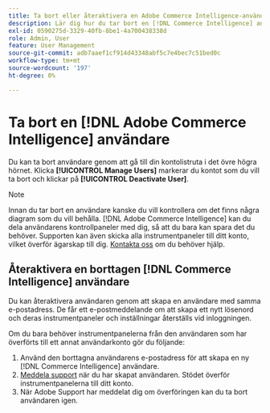 ```yaml
---
title: Ta bort eller återaktivera en Adobe Commerce Intelligence-användare
description: Lär dig hur du tar bort en [!DNL Commerce Intelligence] användare.
exl-id: 0590275d-3329-40fb-8be1-4a700438338d
role: Admin, User
feature: User Management
source-git-commit: adb7aaef1cf914d43348abf5c7e4bec7c51bed0c
workflow-type: tm+mt
source-wordcount: '197'
ht-degree: 0%

---
```


# Ta bort en [!DNL Adobe Commerce Intelligence] användare

Du kan ta bort användare genom att gå till din kontolistruta i det övre högra hörnet. Klicka **[!UICONTROL Manage Users]** markerar du kontot som du vill ta bort och klickar på **[!UICONTROL Deactivate User]**.

>[!NOTE]
>
>Innan du tar bort en användare kanske du vill kontrollera om det finns några diagram som du vill behålla. [!DNL Adobe Commerce Intelligence] kan du dela användarens kontrollpaneler med dig, så att du bara kan spara det du behöver. Supporten kan även skicka alla instrumentpaneler till ditt konto, vilket överför ägarskap till dig. [Kontakta oss](../../guide-overview.md#Submitting-a-Support-Ticket) om du behöver hjälp.

## Återaktivera en borttagen [!DNL Commerce Intelligence] användare

Du kan återaktivera användaren genom att skapa en användare med samma e-postadress. De får ett e-postmeddelande om att skapa ett nytt lösenord och deras instrumentpaneler och inställningar återställs vid inloggningen.

Om du bara behöver instrumentpanelerna från den användaren som har överförts till ett annat användarkonto gör du följande:

1. Använd den borttagna användarens e-postadress för att skapa en ny [!DNL Commerce Intelligence] användare.
1. [Meddela support](https://experienceleague.adobe.com/docs/commerce-knowledge-base/kb/troubleshooting/miscellaneous/mbi-service-policies.html) när du har skapat användaren. Stödet överför instrumentpanelerna till ditt konto.
1. När Adobe Support har meddelat dig om överföringen kan du ta bort användaren igen.
